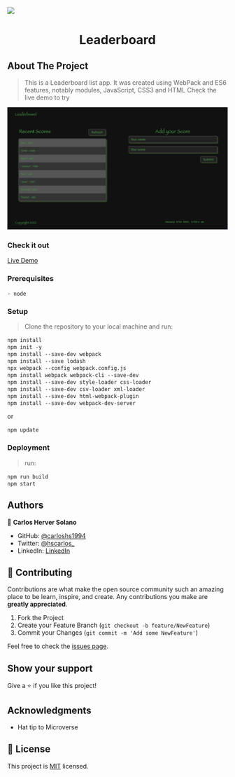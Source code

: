 ![](https://img.shields.io/badge/Microverse-blueviolet)
<h1 align="center">Leaderboard</h1>

## About The Project

> This is a Leaderboard list app. It was created using WebPack and ES6 features, notably modules, JavaScript, CSS3 and HTML Check the live demo to try

![screenshot](./screenshot-dark.png)

### Check it out

[Live Demo](https://carloshs1994.github.io/Leaderboard/dist/)

### Prerequisites

    - node

### Setup

> Clone the repository to your local machine and run:
```
npm install
npm init -y
npm install --save-dev webpack
npm install --save lodash
npx webpack --config webpack.config.js
npm install webpack webpack-cli --save-dev
npm install --save-dev style-loader css-loader
npm install --save-dev csv-loader xml-loader
npm install --save-dev html-webpack-plugin
npm install --save-dev webpack-dev-server
```

or
```
npm update
```

### Deployment

 > run:
 ```
 npm run build
 npm start
 ```

## Authors

👤 **Carlos Herver Solano**

- GitHub: [@carloshs1994](https://github.com/carloshs1994)
- Twitter: [@hscarlos_](https://twitter.com/hscarlos_)
- LinkedIn: [LinkedIn]()

## 🤝 Contributing

Contributions are what make the open source community such an amazing place to be learn, inspire, and create. Any contributions you make are **greatly appreciated**.

1. Fork the Project
2. Create your Feature Branch (`git checkout -b feature/NewFeature`)
3. Commit your Changes (`git commit -m 'Add some NewFeature'`)

Feel free to check the [issues page](../../issues/).

## Show your support

Give a ⭐️ if you like this project!

## Acknowledgments

- Hat tip to Microverse

## 📝 License

This project is [MIT](./MIT.md) licensed.
